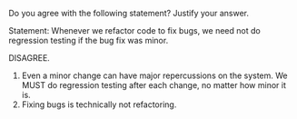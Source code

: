 <panel header=":lock::key: Do you agree with the following statement? Justify your answer.">
<question has-input="true">

Do you agree with the following statement? Justify your answer.

Statement: Whenever we refactor code to fix bugs, we need not do regression testing if the bug fix was minor.

<div slot="answer">

DISAGREE.

1. Even a minor change can have major repercussions on the system. We MUST do regression testing after each change, no matter how minor it is.
2. Fixing bugs is technically not refactoring.

</div>
</question>
</panel>

